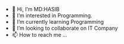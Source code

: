 - 👋 Hi, I’m MD:HASIB 
- 👀 I’m interested in Programming.
- 🌱 I’m currently learning Programming
- 💞️ I’m looking to collaborate on IT Company
- 📫 How to reach me ...

<!---
Hasib7756/Hasib7756 is a ✨ special ✨ repository because its `README.md` (this file) appears on your GitHub profile.
You can click the Preview link to take a look at your changes.
--->
